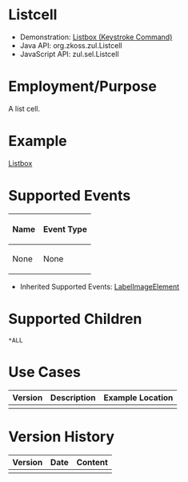 

# Listcell

- Demonstration: [Listbox (Keystroke
  Command)](http://www.zkoss.org/zkdemo/listbox/keystroke_command)
- Java API: <javadoc>org.zkoss.zul.Listcell</javadoc>
- JavaScript API: <javadoc directory="jsdoc">zul.sel.Listcell</javadoc>


# Employment/Purpose

A list cell.

# Example

[ Listbox]({{site.baseurl}}/zk_component_ref/data/listbox#Example)

# Supported Events

<table>
<thead>
<tr class="header">
<th><center>
<p>Name</p>
</center></th>
<th><center>
<p>Event Type</p>
</center></th>
</tr>
</thead>
<tbody>
<tr class="odd">
<td><p>None</p></td>
<td><p>None</p></td>
</tr>
</tbody>
</table>

- Inherited Supported Events: [
  LabelImageElement]({{site.baseurl}}/zk_component_ref/base_components/labelimageelement#Supported_Events)

# Supported Children

`*ALL`

# Use Cases

| Version | Description | Example Location |
|---------|-------------|------------------|
|         |             |                  |

# Version History



| Version | Date | Content |
|---------|------|---------|
|         |      |         |


